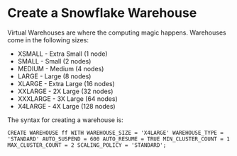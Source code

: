 # Create a Snowflake Warehouse

Virtual Warehouses are where the computing magic happens.  Warehouses come in the following sizes:

* XSMALL   - Extra Small (1 node)
* SMALL    - Small (2 nodes)
* MEDIUM   - Medium (4 nodes)
* LARGE    - Large (8 nodes)
* XLARGE   - Extra Large (16 nodes)
* XXLARGE  - 2X Large (32 nodes)
* XXXLARGE - 3X Large (64 nodes)
* X4LARGE  - 4X Large (128 nodes)

The syntax for creating a warehouse is:
```
CREATE WAREHOUSE ff WITH WAREHOUSE_SIZE = 'X4LARGE' WAREHOUSE_TYPE = 'STANDARD' AUTO_SUSPEND = 600 AUTO_RESUME = TRUE MIN_CLUSTER_COUNT = 1 MAX_CLUSTER_COUNT = 2 SCALING_POLICY = 'STANDARD';
```
